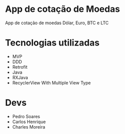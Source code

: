 # App de cotação de Moedas
App de cotação de moedas Dólar, Euro, BTC e LTC 
# Tecnologias utilizadas
- MVP
- DDD
- Retrofit
- Java
- RXJava
- RecyclerView With Multiple View Type

# Devs
- Pedro Soares
- Carlos Henrique
- Charles Moreira
